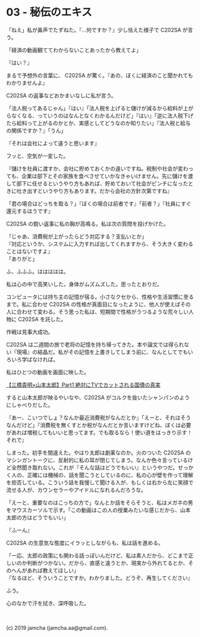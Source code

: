 

# 03 - 秘伝のエキス

「ねえ」私が鼻声でたずねた。『…何ですか？』少し怯えた様子で C202SA が言う。

「経済の動画観ててわからないことあったから教えてよ」

『はい？』

まるで予想外の言葉に、 C202SA が驚く。『あの、ぼくに経済のこと聞かれてもわかりませんよ』

C202SA の返事などおかまいなしに私が言う。

「法人税ってあるじゃん」『はい』「法人税を上げると儲けが減るから給料が上がらなくなる、っていうのはなんとなくわかるんだけど」『はい』「逆に法人税下げたら給料って上がるのかとか、実感としてどうなのか知りたい」『法人税と給与の関係ですか？』「うん」

『それは会社によって違うと思います』

フッと、空気が一変した。

『儲けを社員に渡すか、会社に貯めておくかの違いですね。税制や社会が変わっても、企業は部下とその家族を食べさせていかなきゃいけません。先に儲けを渡して部下に任せるというやり方もあれば、貯めておいて社会がピンチになったときに吐き出すというやり方もあります。だから会社の方針次第ですね』

「君の場合はどっちを取る？」『ぼくの場合は前者です』「前者？」『社員にすぐ還元するほうです』

C202SA の鋭い返事に私の胸が高鳴る。私は次の質問を投げかけた。

「じゃあ、消費税が上がったらどう対応する？支払いとか」  
『対応というか、システムに入力すれば出してくれますから、そう大きく変わることはないですよ』  
「ありがと」

ふ、ふふふ。ははははは。

私は心の中で高笑いした。身体がムズムズした。思ったとおりだ。

コンピュータには持ち主の記憶が宿る。小さなクセから、性格や生活習慣に至るまで。私に合わせ C202SA の性格が真面目になったように、他人が使えばその人に合わせて変わる。そう思った私は、短期間で性格がうつるような荒々しい人物に C202SA を託した。

作戦は見事大成功。

C202SA は二週間の旅で老将の記憶を持ち帰ってきた。本や論文では得られない『現場』の結晶だ。私がその記憶を上書きしてしまう前に、なんとしてでもいろいろ学ばなければ。

私はひとつの動画を画面に映した。

[【三橋貴明×山本太郎】Part1 絶対にTVでカットされる国債の真実](https://www.youtube.com/watch?v=ynVn-3tLhj4)

すると山本太郎が映るやいなや、C202SA がコルクを抜いたシャンパンのようにしゃべりだした。

『あー、こいつでしょ？なんか最近消費税がなんだとか』「えーと、それはそうなんだけど」『消費税を無くすとか税がなんだとか言いますけどね、ぼくは必要があれば増税してもいいと思ってます。でも取るなら！使い道をはっきり示す！それで』

しまった。初手を間違えた。やはり太郎は劇薬なのか。火のついた C202SA のマシンガントークに、反射的に私の耳が閉じてしまう。なんか色々言っているけど全然聞き取れない。これが『そんな話はどうでもいい』というやつだ。せっかく人の、正確には機械の、話を聞こうとしているのに、私の心が壁を作って理解を拒否している。こういう話を我慢して聞ける人が、もしくは右から左に笑顔で流せる人が、カウンセラーやアイドルになれるんだろうな。

「えーと、重要なのはこっちの方で」なんとか話をそらそうと、私はメガネの男をマウスカーソルで示す。「この動画はこの人の授業みたいな感じだから、山本太郎の方はどうでもいい」

『ふーん』

C202SA の生意気な態度にイラッとしながらも、私は話を進める。

「一応、太郎の政策にも関わる話っぽいんだけど、私は素人だから、どこまで正しいのか判断がつかない。だから、直感と違うとか、現実から外れてるとか、そのへんがあれば教えてほしい」  
『なるほど、そういうことですか。わかりました。どうぞ、再生してください』  

ふう。

心のなかで汗を拭き、深呼吸した。

<br>
<br>
(c) 2019 jamcha (jamcha.aa@gmail.com).

